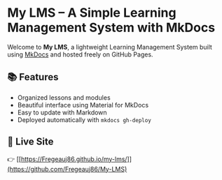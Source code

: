 # My LMS – A Simple Learning Management System with MkDocs

Welcome to **My LMS**, a lightweight Learning Management System built using [MkDocs](https://www.mkdocs.org/) and hosted freely on GitHub Pages.

## 📚 Features
- Organized lessons and modules
- Beautiful interface using Material for MkDocs
- Easy to update with Markdown
- Deployed automatically with `mkdocs gh-deploy`

## 🚀 Live Site
👉 [[https://Fregeauj86.github.io/my-lms/]](https://github.com/Fregeauj86/My-LMS)
